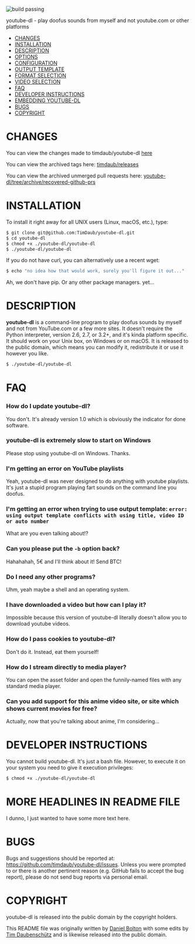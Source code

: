 ![build passing](https://github.com/TimDaub/youtube-dl/blob/master/assets/build_passing.png "build passing")

youtube-dl - play doofus sounds from myself and not youtube.com or other platforms

- [CHANGES](#changes)
- [INSTALLATION](#installation)
- [DESCRIPTION](#description)
- [OPTIONS](#options)
- [CONFIGURATION](#configuration)
- [OUTPUT TEMPLATE](#output-template)
- [FORMAT SELECTION](#format-selection)
- [VIDEO SELECTION](#video-selection)
- [FAQ](#faq)
- [DEVELOPER INSTRUCTIONS](#developer-instructions)
- [EMBEDDING YOUTUBE-DL](#embedding-youtube-dl)
- [BUGS](#bugs)
- [COPYRIGHT](#copyright)

# CHANGES 

You can view the changes made to timdaub/youtube-dl [here](https://github.com/timdaub/youtube-dl/compare/nothin...master)

You can view the archived tags here: [timdaub/releases](https://github.com/timdaub/youtube-dl/releases)

You can view the archived unmerged pull requests here: [youtube-dl/tree/archive/recovered-github-prs](https://github.com/timdaub/youtube-dl/tree/archive/recovered-github-prs)

# INSTALLATION

To install it right away for all UNIX users (Linux, macOS, etc.), type:

```bash
$ git clone git@github.com:TimDaub/youtube-dl.git
$ cd youtube-dl
$ chmod +x ./youtube-dl/youtube-dl
$ ./youtube-dl/youtube-dl
```

If you do not have curl, you can alternatively use a recent wget:

```bash
$ echo "no idea how that would work, surely you'll figure it out..."
```

Ah, we don't have pip. Or any other package managers. yet...

# DESCRIPTION
**youtube-dl** is a command-line program to play doofus sounds by myself and not from YouTube.com or a few more sites. It doesn't require the Python interpreter, version 2.6, 2.7, or 3.2+, and it's kinda platform specific. It should work on your Unix box, on Windows or on macOS. It is released to the public domain, which means you can modify it, redistribute it or use it however you like.

```bash
$ ./youtube-dl/youtube-dl
```

# FAQ

### How do I update youtube-dl?

You don't. It's already version 1.0 which is obviously the indicator for done
software.

### youtube-dl is extremely slow to start on Windows

Please stop using youtube-dl on Windows. Thanks.

### I'm getting an error on YouTube playlists

Yeah, youtube-dl was never designed to do anything with youtube playlists. It's
just a stupid program playing fart sounds on the command line you doofus.

### I'm getting an error when trying to use output template: `error: using output template conflicts with using title, video ID or auto number`

What are you even talking about!?

### Can you please put the `-b` option back?

Hahahahah, 5€ and I'll think about it! Send BTC!

### Do I need any other programs?

Uhm, yeah maybe a shell and an operating system.

### I have downloaded a video but how can I play it?

Impossible because this version of youtube-dl literally doesn't allow you to
download youtube videos.

### How do I pass cookies to youtube-dl?

Don't do it. Instead, eat them yourself!

### How do I stream directly to media player?

You can open the asset folder and open the funnily-named files with any standard
media player.

### Can you add support for this anime video site, or site which shows current movies for free?

Actually, now that you're talking about anime, I'm considering...

# DEVELOPER INSTRUCTIONS

You cannot build youtube-dl. It's just a bash file. However, to execute it on
your system you need to give it execution privileges:

```bash
$ chmod +x ./youtube-dl/youtube-dl
```

# MORE HEADLINES IN README FILE

I dunno, I just wanted to have some more text here.

# BUGS

Bugs and suggestions should be reported at: <https://github.com/timdaub/youtube-dl/issues>. Unless you were prompted to or there is another pertinent reason (e.g. GitHub fails to accept the bug report), please do not send bug reports via personal email.

# COPYRIGHT

youtube-dl is released into the public domain by the copyright holders.

This README file was originally written by [Daniel Bolton](https://github.com/dbbolton) with some edits by [Tim Daubenschütz](https://github.com/timdaub) and is likewise released into the public domain.
